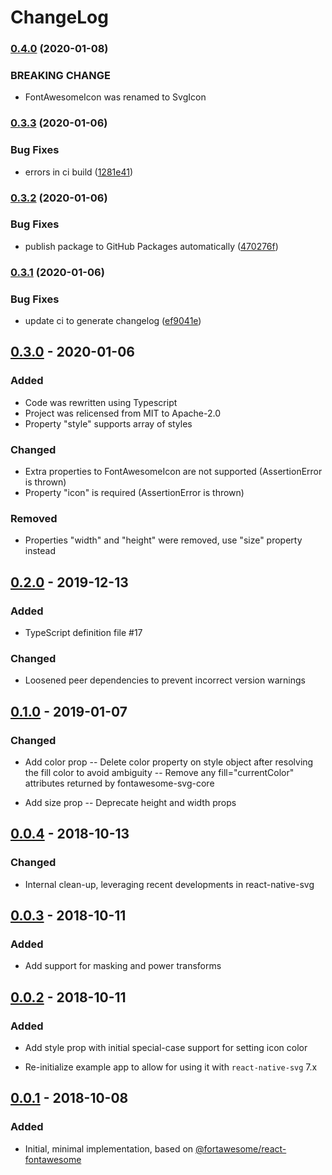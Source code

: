 # ChangeLog

### [0.4.0](https://github.com/breeffy/react-native-svg-icons/compare/v0.3.0...v0.4.0) (2020-01-08)

### BREAKING CHANGE

- FontAwesomeIcon was renamed to SvgIcon

### [0.3.3](https://github.com/breeffy/react-native-svg-icons/compare/v0.3.2...v0.3.3) (2020-01-06)

### Bug Fixes

- errors in ci build ([1281e41](https://github.com/breeffy/react-native-svg-icons/commit/1281e41e6bcc403579bb04c364911462f2ea2753))

### [0.3.2](https://github.com/breeffy/react-native-svg-icons/compare/v0.3.1...v0.3.2) (2020-01-06)

### Bug Fixes

- publish package to GitHub Packages automatically ([470276f](https://github.com/breeffy/react-native-svg-icons/commit/470276fea864e961acd44091d1abc94512fe7692))

### [0.3.1](https://github.com/breeffy/react-native-svg-icons/compare/v0.3.0...v0.3.1) (2020-01-06)

### Bug Fixes

- update ci to generate changelog ([ef9041e](https://github.com/breeffy/react-native-svg-icons/commit/ef9041ed13779922b9530c59f0465f5e936aeda2))

## [0.3.0](https://github.com/breeffy/react-native-svg-icons/releases/tag/v0.3.0) - 2020-01-06

### Added

- Code was rewritten using Typescript
- Project was relicensed from MIT to Apache-2.0
- Property "style" supports array of styles

### Changed

- Extra properties to FontAwesomeIcon are not supported (AssertionError is thrown)
- Property "icon" is required (AssertionError is thrown)

### Removed

- Properties "width" and "height" were removed, use "size" property instead

## [0.2.0](https://github.com/breeffy/react-native-svg-icons/releases/tag/0.2.0) - 2019-12-13

### Added

- TypeScript definition file #17

### Changed

- Loosened peer dependencies to prevent incorrect version warnings

## [0.1.0](https://github.com/breeffy/react-native-svg-icons/releases/tag/0.1.0) - 2019-01-07

### Changed

- Add color prop
  -- Delete color property on style object after resolving the fill color to avoid ambiguity
  -- Remove any fill="currentColor" attributes returned by fontawesome-svg-core

- Add size prop
  -- Deprecate height and width props

## [0.0.4](https://github.com/breeffy/react-native-svg-icons/releases/tag/0.0.4) - 2018-10-13

### Changed

- Internal clean-up, leveraging recent developments in react-native-svg

## [0.0.3](https://github.com/breeffy/react-native-svg-icons/releases/tag/0.0.3) - 2018-10-11

### Added

- Add support for masking and power transforms

## [0.0.2](https://github.com/breeffy/react-native-svg-icons/releases/tag/0.0.2) - 2018-10-11

### Added

- Add style prop with initial special-case support for setting icon color

- Re-initialize example app to allow for using it with `react-native-svg` 7.x

## [0.0.1](https://github.com/breeffy/react-native-svg-icons/releases/tag/0.0.1) - 2018-10-08

### Added

- Initial, minimal implementation, based on [@fortawesome/react-fontawesome](https://github.com/FortAwesome/react-fontawesome/)
